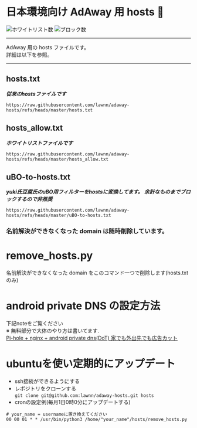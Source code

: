 # 日本環境向け AdAway 用 hosts :no_entry_sign:

![ホワイトリスト数](https://img.shields.io/badge/allow-48-brightgreen)
![ブロック数](https://img.shields.io/badge/block-13151-red)


---

AdAway 用の hosts ファイルです。  
詳細は以下を参照。

---
## hosts.txt
***従来のhostsファイルです***
```
https://raw.githubusercontent.com/lawnn/adaway-hosts/refs/heads/master/hosts.txt
```

## hosts_allow.txt
***ホワイトリストファイルです***
```
https://raw.githubusercontent.com/lawnn/adaway-hosts/refs/heads/master/hosts_allow.txt
```

## uBO-to-hosts.txt

***yuki氏豆腐氏のuBO用フィルターをhostsに変換してます。***
***余計なものまでブロックするので非推奨***
```
https://raw.githubusercontent.com/lawnn/adaway-hosts/refs/heads/master/uBO-to-hosts.txt
```


### 名前解決ができなくなった domain は随時削除しています。

# remove_hosts.py
名前解決ができなくなった domain をこのコマンド一つで削除します(hosts.txtのみ) 

# android private DNS の設定方法       
下記noteをご覧ください     
※ 無料部分で大体のやり方は書いてます.        
[Pi-hole + nginx + android private dns(DoT) 家でも外出先でも広告カット](https://note.com/shiba_memo_note/n/ncb76466a5e55)        
        
# ubuntuを使い定期的にアップデート      
 - ssh接続ができるようにする       
 - レポジトリをクローンする   
 ```git clone git@github.com:lawnn/adaway-hosts.git hosts```
 - cronの設定例(毎月1日0時0分にアップデートする)
 ```
# your_name = usernameに置き換えてください
 00 00 01 * * /usr/bin/python3 /home/"your_name"/hosts/remove_hosts.py
 ```